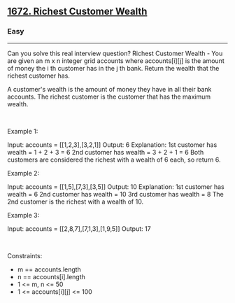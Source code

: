 <h2><a href="https://leetcode.com/problems/richest-customer-wealth/">1672. Richest Customer Wealth</a></h2><h3>Easy</h3><hr>Can you solve this real interview question? Richest Customer Wealth - You are given an m x n integer grid accounts where accounts[i][j] is the amount of money the i th customer has in the j th bank. Return the wealth that the richest customer has.

A customer's wealth is the amount of money they have in all their bank accounts. The richest customer is the customer that has the maximum wealth.

 

Example 1:


Input: accounts = [[1,2,3],[3,2,1]]
Output: 6
Explanation:
1st customer has wealth = 1 + 2 + 3 = 6
2nd customer has wealth = 3 + 2 + 1 = 6
Both customers are considered the richest with a wealth of 6 each, so return 6.


Example 2:


Input: accounts = [[1,5],[7,3],[3,5]]
Output: 10
Explanation: 
1st customer has wealth = 6
2nd customer has wealth = 10 
3rd customer has wealth = 8
The 2nd customer is the richest with a wealth of 10.

Example 3:


Input: accounts = [[2,8,7],[7,1,3],[1,9,5]]
Output: 17


 

Constraints:

 * m == accounts.length
 * n == accounts[i].length
 * 1 <= m, n <= 50
 * 1 <= accounts[i][j] <= 100